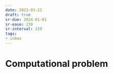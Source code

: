 ```yaml
---
date: 2023-03-21
draft: true
sr-due: 2024-01-01
sr-ease: 270
sr-interval: 229
tags:
- inbox
---
```


# Computational problem